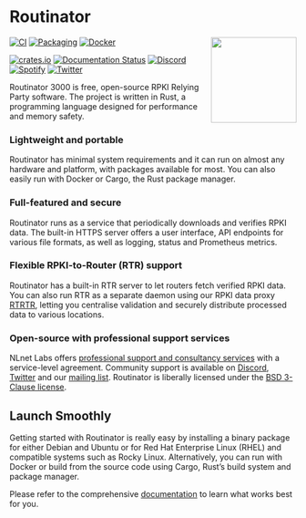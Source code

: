 # Routinator

<img align="right" src="https://www.nlnetlabs.nl/static/logos/Routinator/Routinator_Avatar_Realistic.svg" height="150">

[![CI](https://github.com/NLnetLabs/routinator/workflows/ci/badge.svg)](https://github.com/NLnetLabs/routinator/actions?query=workflow%3Aci)
[![Packaging](https://github.com/NLnetLabs/routinator/actions/workflows/pkg.yml/badge.svg)](https://nlnetlabs.nl/packages/)
[![Docker](https://github.com/NLnetLabs/routinator/actions/workflows/pkg-docker.yml/badge.svg)](https://hub.docker.com/r/nlnetlabs/routinator)

[![crates.io](https://img.shields.io/crates/v/routinator.svg?color=brightgreen)](https://crates.io/crates/routinator)
[![Documentation Status](https://readthedocs.org/projects/routinator/badge/?version=stable)](https://routinator.readthedocs.io/en/stable/?badge=stable)
[![Discord](https://img.shields.io/discord/818584154278199396?label=Discord&logo=discord)](https://discord.gg/8dvKB5Ykhy)
[![Spotify](https://img.shields.io/badge/Spotify-∞-brightgreen.svg)](https://open.spotify.com/user/alex.band/playlist/1DkYwN4e4tq73LGAeUykA1?si=AXNn9GkpQ4a-q5skG1yiYQ)
[![Twitter](https://img.shields.io/twitter/follow/routinator3000.svg?label=Follow&style=social)](https://twitter.com/routinator3000)

Routinator 3000 is free, open-source RPKI Relying Party software. The project
is written in Rust, a programming language designed for performance and
memory safety.

### Lightweight and portable

Routinator has minimal system requirements and it can run on almost any
hardware and platform, with packages available for most. You can also easily
run with Docker or Cargo, the Rust package manager.

### Full-featured and secure

Routinator runs as a service that periodically downloads and verifies RPKI
data. The built-in HTTPS server offers a user interface, API endpoints for
various file formats, as well as logging, status and Prometheus metrics.

### Flexible RPKI-to-Router (RTR) support

Routinator has a built-in RTR server to let routers fetch verified RPKI data.
You can also run RTR as a separate daemon using our RPKI data proxy
[RTRTR](https://www.nlnetlabs.nl/projects/rpki/rtrtr/), letting you
centralise validation and securely distribute processed data to various
locations.

### Open-source with professional support services

NLnet Labs offers [professional support and consultancy
services](https://www.nlnetlabs.nl/services/contracts/) with a service-level
agreement. Community support is available on
[Discord](https://discord.gg/8dvKB5Ykhy),
[Twitter](https://twitter.com/routinator3000/) and our [mailing
list](https://lists.nlnetlabs.nl/mailman/listinfo/rpki). Routinator is
liberally licensed under the [BSD 3-Clause
license](https://github.com/NLnetLabs/routinator/blob/main/LICENSE).

## Launch Smoothly

Getting started with Routinator is really easy by installing a binary package
for either Debian and Ubuntu or for Red Hat Enterprise Linux (RHEL) and
compatible systems such as Rocky Linux. Alternatively, you can run with
Docker or build from the source code using Cargo, Rust’s build system and
package manager.

Please refer to the comprehensive
[documentation](https://routinator.docs.nlnetlabs.nl/) to learn what works
best for you.